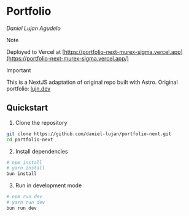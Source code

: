 # Portfolio

_Daniel Lujan Agudelo_

> [!NOTE]
> Deployed to Vercel at [https://portfolio-next-murex-sigma.vercel.app](https://portfolio-next-murex-sigma.vercel.app/)

> [!IMPORTANT]
> This is a NextJS adaptation of original repo built with Astro. Original portfolio: [lujn.dev](https://lujn.dev)

## Quickstart

1. Clone the repository

```bash
git clone https://github.com/daniel-lujan/portfolio-next.git
cd portfolio-next
```

2. Install dependencies

```bash
# npm install
# yarn install
bun install
```

3. Run in development mode

```bash
# npm run dev
# yarn run dev
bun run dev
```
